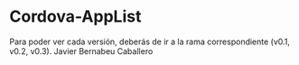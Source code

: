 # Cordova-AppList

Para poder ver cada versión, deberás de ir a la rama correspondiente (v0.1, v0.2, v0.3).
Javier Bernabeu Caballero
